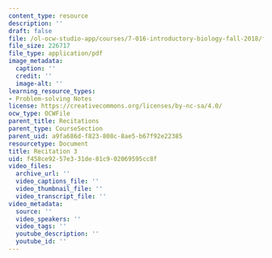 ```yaml
---
content_type: resource
description: ''
draft: false
file: /ol-ocw-studio-app/courses/7-016-introductory-biology-fall-2018/f458ce9257e331de81c902069595cc8f_MIT7_016F18rec3.pdf
file_size: 226717
file_type: application/pdf
image_metadata:
  caption: ''
  credit: ''
  image-alt: ''
learning_resource_types:
- Problem-solving Notes
license: https://creativecommons.org/licenses/by-nc-sa/4.0/
ocw_type: OCWFile
parent_title: Recitations
parent_type: CourseSection
parent_uid: a9fa686d-f823-808c-8ae5-b67f92e22385
resourcetype: Document
title: Recitation 3
uid: f458ce92-57e3-31de-81c9-02069595cc8f
video_files:
  archive_url: ''
  video_captions_file: ''
  video_thumbnail_file: ''
  video_transcript_file: ''
video_metadata:
  source: ''
  video_speakers: ''
  video_tags: ''
  youtube_description: ''
  youtube_id: ''
---
```

